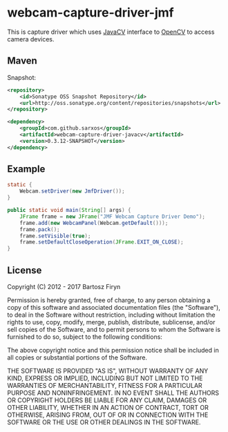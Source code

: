 # webcam-capture-driver-jmf

This is capture driver which uses [JavaCV](https://github.com/bytedeco/javacv) 
interface to [OpenCV](http://opencv.org/) to access camera devices.

## Maven

Snapshot:

```xml
<repository>
    <id>Sonatype OSS Snapshot Repository</id>
    <url>http://oss.sonatype.org/content/repositories/snapshots</url>
</repository>
```
```xml
<dependency>
    <groupId>com.github.sarxos</groupId>
    <artifactId>webcam-capture-driver-javacv</artifactId>
    <version>0.3.12-SNAPSHOT</version>
</dependency>
```

## Example

```java
static {
	Webcam.setDriver(new JmfDriver());
}

public static void main(String[] args) {
	JFrame frame = new JFrame("JMF Webcam Capture Driver Demo");
	frame.add(new WebcamPanel(Webcam.getDefault()));
	frame.pack();
	frame.setVisible(true);
	frame.setDefaultCloseOperation(JFrame.EXIT_ON_CLOSE);
}
```

## License

Copyright (C) 2012 - 2017 Bartosz Firyn

Permission is hereby granted, free of charge, to any person obtaining a copy of this software and associated documentation files (the "Software"), to deal in the Software without restriction, including without limitation the rights to use, copy, modify, merge, publish, distribute, sublicense, and/or sell copies of the Software, and to permit persons to whom the Software is furnished to do so, subject to the following conditions:

The above copyright notice and this permission notice shall be included in all copies or substantial portions of the Software.

THE SOFTWARE IS PROVIDED "AS IS", WITHOUT WARRANTY OF ANY KIND, EXPRESS OR IMPLIED, INCLUDING BUT NOT LIMITED TO THE WARRANTIES OF MERCHANTABILITY, FITNESS FOR A PARTICULAR PURPOSE AND NONINFRINGEMENT. IN NO EVENT SHALL THE AUTHORS OR COPYRIGHT HOLDERS BE LIABLE FOR ANY CLAIM, DAMAGES OR OTHER LIABILITY, WHETHER IN AN ACTION OF CONTRACT, TORT OR OTHERWISE, ARISING FROM, OUT OF OR IN CONNECTION WITH THE SOFTWARE OR THE USE OR OTHER DEALINGS IN THE SOFTWARE.


